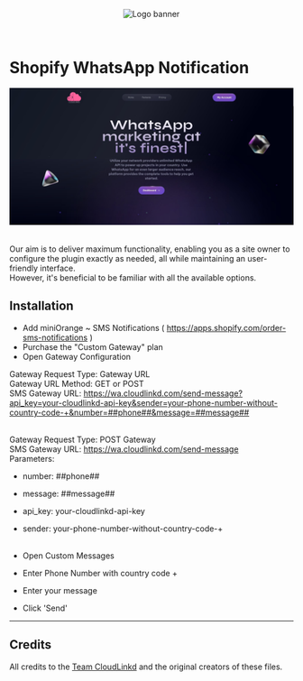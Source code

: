 <p align="center">
<img alt="Logo banner" src="https://github.com/cloudlinkd-networks/whatsapp-notification/blob/main/logo.png"/></p>
</br>

# Shopify WhatsApp Notification

![Example dashboard](https://raw.githubusercontent.com/cloudlinkd-networks/WHMCS-WhatsApp-Notification/refs/heads/main/screenshot-4.png)
</br></br>

Our aim is to deliver maximum functionality, enabling you as a site owner to configure the plugin exactly as needed, all while maintaining an user-friendly interface.<br>
However, it's beneficial to be familiar with all the available options.<br>

## Installation

- Add miniOrange ~ SMS Notifications ( https://apps.shopify.com/order-sms-notifications )
- Purchase the "Custom Gateway" plan
- Open Gateway Configuration

 Gateway Request Type: Gateway URL</br>
 Gateway URL Method: GET or POST</br>
 SMS Gateway URL: https://wa.cloudlinkd.com/send-message?api_key=your-cloudlinkd-api-key&sender=your-phone-number-without-country-code-+&number=##phone##&message=##message##</br></br>
 
 Gateway Request Type: POST Gateway</br>
 SMS Gateway URL: https://wa.cloudlinkd.com/send-message</br>
 Parameters:
 - number: ##phone##</br>
 - message: ##message##</br>
 - api_key: your-cloudlinkd-api-key</br>
 - sender: your-phone-number-without-country-code-+</br></br>
 
- Open Custom Messages</br>
- Enter Phone Number with country code +</br>
- Enter your message</br>
- Click 'Send'</br>

----------

## Credits

All credits to the [Team CloudLinkd](https://www.cloudlinkd.com) and the original creators of these files.</br>
